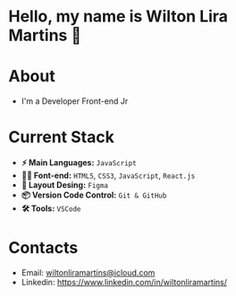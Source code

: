 # Hello, my name is Wilton Lira Martins 👋

# About
- I'm a Developer Front-end Jr


# Current Stack
- **⚡️ Main Languages:** `JavaScript` 
- **👨‍💻 Font-end:** `HTML5`, `CSS3`, `JavaScript`, `React.js`
- **🎨 Layout Desing:** `Figma`  
- **📦 Version Code Control:** `Git & GitHub`
- **🛠️ Tools:** `VSCode`

# Contacts
- Email: wiltonliramartins@icloud.com
- Linkedin: https://www.linkedin.com/in/wiltonliramartins/
